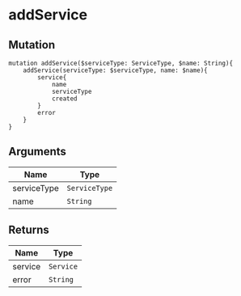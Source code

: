 # addService

## Mutation

```
mutation addService($serviceType: ServiceType, $name: String){
    addService(serviceType: $serviceType, name: $name){
        service{
            name
            serviceType
            created
        }
        error
    }
}
```

## Arguments

Name | Type
---- | ---- 
serviceType | `ServiceType`
name | `String`

## Returns

Name | Type
---- | ----
service | `Service`
error | `String`
